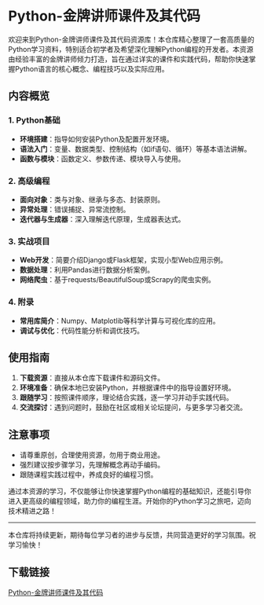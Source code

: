 # Python-金牌讲师课件及其代码

欢迎来到Python-金牌讲师课件及其代码资源库！本仓库精心整理了一套高质量的Python学习资料，特别适合初学者及希望深化理解Python编程的开发者。本资源由经验丰富的金牌讲师倾力打造，旨在通过详实的课件和实践代码，帮助你快速掌握Python语言的核心概念、编程技巧以及实际应用。

## 内容概览

### 1. Python基础
- **环境搭建**：指导如何安装Python及配置开发环境。
- **语法入门**：变量、数据类型、控制结构（如if语句、循环）等基本语法讲解。
- **函数与模块**：函数定义、参数传递、模块导入与使用。

### 2. 高级编程
- **面向对象**：类与对象、继承与多态、封装原则。
- **异常处理**：错误捕捉、异常流控制。
- **迭代器与生成器**：深入理解迭代原理，生成器表达式。

### 3. 实战项目
- **Web开发**：简要介绍Django或Flask框架，实现小型Web应用示例。
- **数据处理**：利用Pandas进行数据分析案例。
- **网络爬虫**：基于requests/BeautifulSoup或Scrapy的爬虫实例。

### 4. 附录
- **常用库简介**：Numpy、Matplotlib等科学计算与可视化库的应用。
- **调试与优化**：代码性能分析和调优技巧。

## 使用指南
1. **下载资源**：直接从本仓库下载课件和源码文件。
2. **环境准备**：确保本地已安装Python，并根据课件中的指导设置好环境。
3. **跟随学习**：按照课件顺序，理论结合实践，逐一学习并动手实践代码。
4. **交流探讨**：遇到问题时，鼓励在社区或相关论坛提问，与更多学习者交流。

## 注意事项
- 请尊重原创，合理使用资源，勿用于商业用途。
- 强烈建议按步骤学习，先理解概念再动手编码。
- 跟随课程实践过程中，养成良好的编程习惯。

通过本资源的学习，不仅能够让你快速掌握Python编程的基础知识，还能引导你进入更高级的编程领域，助力你的编程生涯。开始你的Python学习之旅吧，迈向技术精进之路！

---

本仓库将持续更新，期待每位学习者的进步与反馈，共同营造更好的学习氛围。祝学习愉快！

## 下载链接

[Python-金牌讲师课件及其代码](https://pan.quark.cn/s/a792809d1874)